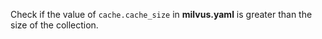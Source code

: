 Check if the value of <code>cache.cache_size</code> in <strong>milvus.yaml</strong> is greater than the size of the collection.